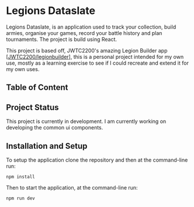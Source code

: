 # Legions Dataslate

Legions Dataslate, is an application used to track your collection, build armies, organise your games, record your battle history and plan tournaments.  The project is build using React.

This project is based off, JWTC2200's amazing Legion Builder app [[JWTC2200/legionbuilder](https://github.com/JWTC2200/legionbuilder)], this is a personal project intended for my own use, mostly as a learning exercise to see if I could recreate and extend it for my own uses.

## Table of Content


## Project Status
This project is currently in development.  I am currently working on developing the common ui components.

## Installation and Setup
To setup the application clone the repository and then at the command-line run:

```
npm install
```

Then to start the application, at the command-line run:

```
npm run dev
```
